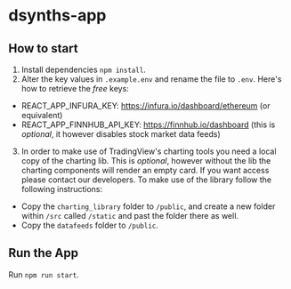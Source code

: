 # dsynths-app

## How to start
1. Install dependencies `npm install`.
2. Alter the key values in `.example.env` and rename the file to `.env`. Here's how to retrieve the *free* keys:
+ REACT_APP_INFURA_KEY: https://infura.io/dashboard/ethereum (or equivalent)
+ REACT_APP_FINNHUB_API_KEY: https://finnhub.io/dashboard (this is *optional*, it however disables stock market data feeds)

3. In order to make use of TradingView's charting tools you need a local copy of the charting lib. This is *optional*, however without the lib the charting components will render an empty card. If you want access please contact our developers. To make use of the library follow the following instructions:
+ Copy the `charting_library` folder to `/public`, and create a new folder within `/src` called `/static` and past the folder there as well.
+ Copy the `datafeeds` folder to `/public`.

## Run the App
Run `npm run start`.
